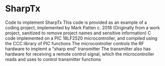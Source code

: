 # SharpTx
Code to implement SharpTx
This code is provided as an example of a coding project, implemented by Mark Patten c. 2018
(Originally from a work project, sanitized to remove project names and sensitive information)
C code implemented on a PIC 18LF2520 microcontroller, and compiled using the CCC library of PIC functions
The microcontroller controls the RF hardware to implemt a "sharp end" transmitter
The transmitter also has hardware for receiving a remote control signal, which the microcontroller reads and uses to control transmitter functions
